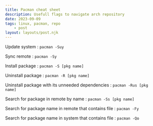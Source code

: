 ```yaml
---
title: Pacman cheat sheet
description: Usefull flags to navigate arch repository
date: 2023-09-09
tags: linux, pacman, repo
    - post
layout: layouts/post.njk
---
```



Update system
: `pacman -Suy`

Sync remote
:   `pacman -Sy`

Install package
:   `pacman -S [pkg name]`

Uninstall package
:   `pacman -R [pkg name]`

Uninstall package with its unneeded dependencies
:   `pacman -Rus [pkg name]`

Search for package in remote by name
:   `pacman -Ss [pkg name]`

Search for package name in remote that contains file
:   `pacman -Fy`

Search for package name in system that contains file
:   `pacman -Qo`
